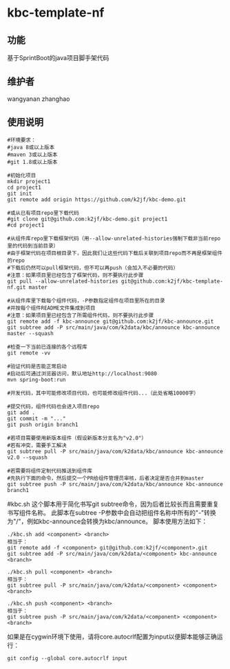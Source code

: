 # kbc-template-nf

## 功能
基于SprintBoot的java项目脚手架代码

## 维护者
wangyanan
zhanghao

## 使用说明
```shell
#环境要求：
#java 8或以上版本
#maven 3或以上版本
#git 1.8或以上版本

#初始化项目
mkdir project1
cd project1
git init
git remote add origin https://github.com/k2jf/kbc-demo.git

#或从已有项目repo里下载代码
#git clone git@github.com:k2jf/kbc-demo.git project1
#cd project1

#从组件库repo里下载框架代码（用--allow-unrelated-histories强制下载非当前repo里的代码到当前目录）
#由于框架代码在项目根目录下，因此我们让这些代码下载后关联到项目repo而不再是框架组件的repo
#下载后仍然可以pull框架代码，但不可以再push（会加入不必要的代码）
#注意：如果项目里已经包含了框架代码，则不要执行此步骤
git pull --allow-unrelated-histories git@github.com:k2jf/kbc-template-nf.git master

#从组件库里下载每个组件代码，-P参数指定组件在项目里所在的目录
#并按每个组件README文件集成到项目
#注意：如果项目里已经包含了所需组件代码，则不要执行此步骤
git remote add -f kbc-announce git@github.com:k2jf/kbc-announce.git
git subtree add -P src/main/java/com/k2data/kbc/announce kbc-announce master --squash

#检查一下当前已连接的各个远程库
git remote -vv

#验证代码是否能正常启动
#启动后可通过浏览器访问，默认地址http://localhost:9080
mvn spring-boot:run

#开发代码，其中可能修改项目代码，也可能修改组件代码...（此处省略10000字）

#提交代码，组件代码也会进入项目repo
git add .
git commit -m "..."
git push origin branch1

#若项目需要使用新版本组件（假设新版本分支名为"v2.0"）
#若有冲突，需要手工解决
git subtree pull -P src/main/java/com/k2data/kbc/announce kbc-announce v2.0 --squash

#若需要将组件定制代码推送到组件库
#先执行下面的命令，然后提交一个PR给组件管理员审核，后者决定是否合并到master
git subtree push -P src/main/java/com/k2data/kbc/announce kbc-announce branch1
```
#kbc.sh
这个脚本用于简化书写git subtree命令，因为后者比较长而且需要重复书写组件名称。
此脚本在subtree -P参数中会自动把组件名称中所有的"-"转换为"/"，例如kbc-announce会转换为kbc/announce。
脚本使用方法如下：
```shell
./kbc.sh add <component> <branch>
相当于：
git remote add -f <component> git@github.com:k2jf/<component>.git
git subtree add -P src/main/java/com/k2data/<component> kbc-announce <branch>

./kbc.sh pull <component> <branch>
相当于：
git subtree pull -P src/main/java/com/k2data/<component> <component> <branch>

./kbc.sh push <component> <branch>
相当于：
git subtree push -P src/main/java/com/k2data/<component> <component> <branch>
```
如果是在cygwin环境下使用，请将core.autocrlf配置为input以便脚本能够正确运行：
```
git config --global core.autocrlf input
```
